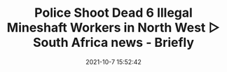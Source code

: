 ---
"title": "Police Shoot Dead 6 Illegal Mineshaft Workers in North West ▷ South Africa news - Briefly"
"date": "2021-10-7 15:52:42"
"feed_name": "GOOGLENEWSMINING"
"feed_website": "https://news.google.com/search?q=mining%2Bincident&hl=en-US&gl=US&ceid=US:en"
"feed_rss": "https://news.google.com/rss/search?q=mining%2Bincident&hl=en-US&gl=US&ceid=US:en"
"link": "https://briefly.co.za/111364-police-shoot-dead-6-illegal-mineshaft-workers-north-west.html"
"source": "{'href': 'https://briefly.co.za', 'title': 'Briefly'}"
"file": "_posts/2021-1-1-5c411e98900158f9606372d52ce734ba286306f3.md"
"accident": "1"
"drilling": "0"
"dead": "6"
"injured": "0"
"arrested": "0"
"place": "south africa"
"where": "unknown site"
"causes": "unknown"
"place_uri": "http://en.wikipedia.org/wiki/South_Africa"
---